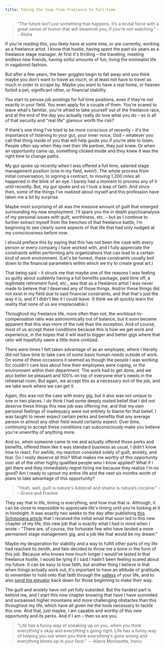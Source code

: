 ```yaml
---
title: Taking the leap from freelance to full-time
---
```


>"The future isn’t just something that happens. It’s a brutal force with a great sense of humor that will steamroll you, if you’re not watching." -- Aloha

If you're reading this, you likely have at some time, or are currently, working as a freelance artist. I know that hustle, having spent the past six years as a freelance stage manager. At first it's thrilling – the traveling, meeting endless new friends, having sinful amounts of fun, living the minimalist life in vagabond fashion.

But after a few years, the beer goggles begin to fall away and you think maybe you don't want to travel as much, or at least not have to travel as much in order to scrape by. Maybe you want to have a real home, or heaven forbid a pet, significant other, or financial stability.

You start to peruse job postings for full time positions, even if they're not exactly
in your field. You even apply for a couple of them. You're scared to leave what's familiar, you're afraid to take yourself out of the freelance race, and at the end of the day you actually really do love what you do – so is all of that security and "real life" glamour worth the risk?

If there's one thing I've tried to be more conscious of recently – it's the importance of listening to your gut, your inner voice, God – whatever you call that thing inside of you that will help guide you if you’re able to listen. People often say when they met their life partner, they just knew. Or when an opportunity came up, something clicked inside and they knew it was the right time to change paths.

My gut spoke up recently when I was offered a full time, salaried stage management position (one in my field, even!). The whole process from initial conversation, to signing a contract, to moving 1,200 miles all happened in the blink of an eye. I barely had a moment to process any of it until recently. But, my gut spoke and so I took a leap of faith. And since then, some of the things I've realized about myself and this profession have taken me a bit by surprise.

Maybe most surprising of all was the massive amount of guilt that emerged surrounding my new employment. I'll spare you the in depth psychoanalysis of my personal issues with guilt, worthiness, etc. – but as I continue to further extract myself from the trenches of that freelance battle, I’m beginning to see clearly some aspects of that life that had only nudged at my consciousness before now.

I should preface this by saying that this has not been the case with every person or every company I have worked with, and I fully appreciate the constraints within performing arts organizations that can lead to a certain kind of work environment. (Let's be honest, these constraints usually boil down to the financial parameters within which we try to create great art.)

That being said – it struck me that maybe one of the reasons I was feeling so guilty about suddenly having a full benefits package, paid time off, a legitimate retirement fund, etc., was that as a freelance artist I was never made to believe that I deserved any of those things. And/or these things did not exist in my field due to said financial constraints, and that that's just the way it is, and if I didn't like it I could leave. (I think we all quickly learn the reality that none of us are irreplaceable.)

Throughout my freelance life, more often than not, the workload-to-compensation ratio was astronomically out of balance, but it soon became apparent that this was more of the rule than the exception. And of course, most of us accept these conditions because this is how we get work and experience, in the hopes that it will lead to bigger and better gigs where that ratio will hopefully seem a little more civilized.

There were times I felt taken advantage of as an employee, where I literally did not have time to take care of some basic human needs outside of work. On some of these occasions it seemed as though the people I was working for couldn't care less about how their employees were coping, or the environment within their department. The work had to get done, and we also better be pleasant and 100% on top of everyone else's needs in the rehearsal room. But again, we accept this as a necessary evil of the job, and we take work where we can get it.

Again, this was not the case with every gig, but it also was not unique to one or two places. I do think I had some deeply rooted belief that I did not deserve these things this new job was offering me, and that my own personal feelings of inadequacy were not entirely to blame for that belief. I was taught to never expect certain perks and benefits that any average person in almost any other field would certainly expect. Over time, continuing to accept these conditions can subconsciously make you believe you're unworthy of anything more.

And so, when someone came to me and actually offered those perks and benefits, offered them like it was standard business as usual, I didn't know how to react. For awhile, my reaction consisted solely of guilt, anxiety, and fear. Do I really deserve all this? What makes me worthy of this opportunity over all of the other highly qualified people who I know applied? What if I get there and they immediately regret hiring me because they realize I'm no good? Am I ready to uproot my entire life and the next six months worth of plans to take advantage of this opportunity?

>"Yeah, well, guilt is nature's Adderall and shame is nature’s cocaine." -- Grace and Frankie

They say that in life, timing is everything, and how true that is. Although, it can be close to impossible to appreciate life's timing until you’re looking at it in hindsight. It was exactly two weeks to the day after publishing [this Schmopera article](/real-talk-the-unspoken-realities-of-a-professional-artistic-life/) that I received the initial email that soon led to this new chapter of my life, this new job that is exactly what I had in mind when I wrote – "There are, of course, the fortunate few who have landed a more permanent stage management gig, and a job like that would be my dream."

Maybe my desperation for stability and a way to fulfill other parts of my life had reached its zenith, and fate decided to throw me a bone in the form of this job. Because who knows how much longer I would've lasted in that freelance hustle, I would be lying if I said I hadn't been feeling scared about my future. It can be easy to lose faith, but another thing I believe is that when things actually work out, it's important to have an attitude of gratitude, to remember to hold onto that faith through the [valleys](/when-lost-find-roots/) of your life, and to also [send the elevator](/artistic-success-pay-it-forward/) back down for those beginning to make their way.

The guilt and anxiety have not yet fully subsided. But the hardest part is behind me, and I start this new chapter knowing that have I have summited and surpassed higher mountains and more challenging obstacles than this throughout my life, which have all given me the tools necessary to tackle this one. And that, just maybe, I am capable and worthy of this new opportunity and its perks. And if I am – then so are you.

>"Life has a funny way of sneaking up on you, when you think everything's okay and everything's going right. Life has a funny way of helping you out when you think everything's gone wrong and everything blows up in your face." -- Alanis Morissette, Ironic

